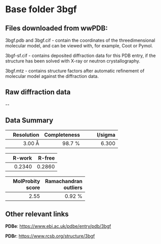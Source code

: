# Base folder 3bgf

## Files downloaded from wwPDB:

3bgf.pdb and 3bgf.cif - contain the coordinates of the threedimensional molecular model, and can be viewed with, for example, Coot or Pymol.

3bgf-sf.cif - contains deposited diffraction data for this PDB entry, if the structure has been solved with X-ray or neutron crystallography.

3bgf.mtz - contains structure factors after automatic refinement of molecular model against the diffraction data.

## Raw diffraction data

--<br> 

## Data Summary
|   | Resolution | Completeness| I/sigma |
|---|-------------:|----------------:|--------------:|
|   |3.00 Å|98.7  %|<img width=50/>6.300|

|   | **R-work**| **R-free**   
|---|-------------:|----------------:|           
||0.2340|0.2860|

|   |**MolProbity<br>score**| **Ramachandran<br>outliers** 
|---|-------------:|----------------:|
||2.55|0.92 %|

## Other relevant links 
**PDBe**:  https://www.ebi.ac.uk/pdbe/entry/pdb/3bgf
 
**PDBr**: https://www.rcsb.org/structure/3bgf 

